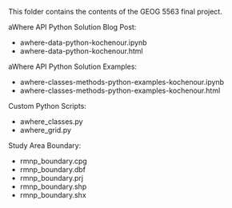 This folder contains the contents of the GEOG 5563 final project.

aWhere API Python Solution Blog Post:

* awhere-data-python-kochenour.ipynb
* awhere-data-python-kochenour.html

aWhere API Python Solution Examples:

* awhere-classes-methods-python-examples-kochenour.ipynb
* awhere-classes-methods-python-examples-kochenour.html

Custom Python Scripts:

* awhere_classes.py
* awhere_grid.py

Study Area Boundary:

* rmnp_boundary.cpg
* rmnp_boundary.dbf
* rmnp_boundary.prj
* rmnp_boundary.shp
* rmnp_boundary.shx
